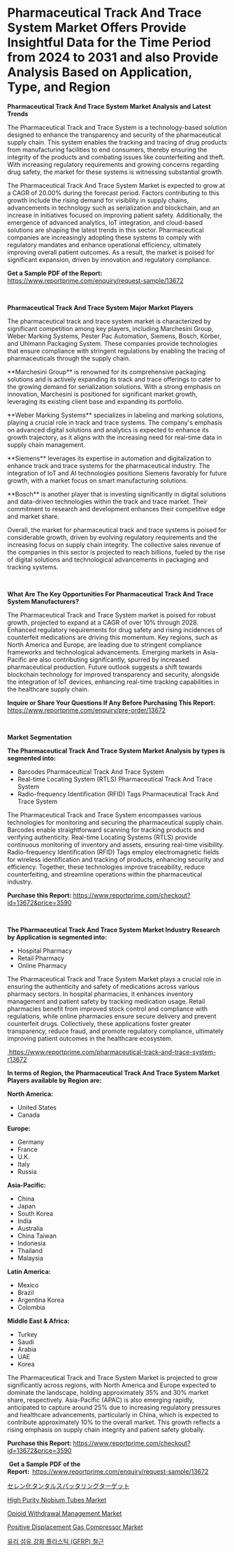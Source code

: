 <p><h1>Pharmaceutical Track And Trace System Market Offers Provide Insightful Data for the Time Period from 2024 to 2031 and also Provide Analysis Based on Application, Type, and Region</h1></p><p><strong>Pharmaceutical Track And Trace System Market Analysis and Latest Trends</strong></p>
<p><p>The Pharmaceutical Track and Trace System is a technology-based solution designed to enhance the transparency and security of the pharmaceutical supply chain. This system enables the tracking and tracing of drug products from manufacturing facilities to end consumers, thereby ensuring the integrity of the products and combating issues like counterfeiting and theft. With increasing regulatory requirements and growing concerns regarding drug safety, the market for these systems is witnessing substantial growth.</p><p>The Pharmaceutical Track And Trace System Market is expected to grow at a CAGR of 20.00% during the forecast period. Factors contributing to this growth include the rising demand for visibility in supply chains, advancements in technology such as serialization and blockchain, and an increase in initiatives focused on improving patient safety. Additionally, the emergence of advanced analytics, IoT integration, and cloud-based solutions are shaping the latest trends in this sector. Pharmaceutical companies are increasingly adopting these systems to comply with regulatory mandates and enhance operational efficiency, ultimately improving overall patient outcomes. As a result, the market is poised for significant expansion, driven by innovation and regulatory compliance.</p></p>
<p><strong>Get a Sample PDF of the Report:&nbsp;</strong> <a href="https://www.reportprime.com/enquiry/request-sample/13672">https://www.reportprime.com/enquiry/request-sample/13672</a></p>
<p>&nbsp;</p>
<p><strong>Pharmaceutical Track And Trace System Major Market Players</strong></p>
<p><p>The pharmaceutical track and trace system market is characterized by significant competition among key players, including Marchesini Group, Weber Marking Systems, Pester Pac Automation, Siemens, Bosch, Körber, and Uhlmann Packaging System. These companies provide technologies that ensure compliance with stringent regulations by enabling the tracing of pharmaceuticals through the supply chain.</p><p>**Marchesini Group** is renowned for its comprehensive packaging solutions and is actively expanding its track and trace offerings to cater to the growing demand for serialization solutions. With a strong emphasis on innovation, Marchesini is positioned for significant market growth, leveraging its existing client base and expanding its portfolio.</p><p>**Weber Marking Systems** specializes in labeling and marking solutions, playing a crucial role in track and trace systems. The company's emphasis on advanced digital solutions and analytics is expected to enhance its growth trajectory, as it aligns with the increasing need for real-time data in supply chain management.</p><p>**Siemens** leverages its expertise in automation and digitalization to enhance track and trace systems for the pharmaceutical industry. The integration of IoT and AI technologies positions Siemens favorably for future growth, with a market focus on smart manufacturing solutions.</p><p>**Bosch** is another player that is investing significantly in digital solutions and data-driven technologies within the track and trace market. Their commitment to research and development enhances their competitive edge and market share.</p><p>Overall, the market for pharmaceutical track and trace systems is poised for considerable growth, driven by evolving regulatory requirements and the increasing focus on supply chain integrity. The collective sales revenue of the companies in this sector is projected to reach billions, fueled by the rise of digital solutions and technological advancements in packaging and tracking systems.</p></p>
<p>&nbsp;</p>
<p><strong>What Are The Key Opportunities For Pharmaceutical Track And Trace System Manufacturers?</strong></p>
<p><p>The Pharmaceutical Track and Trace System market is poised for robust growth, projected to expand at a CAGR of over 10% through 2028. Enhanced regulatory requirements for drug safety and rising incidences of counterfeit medications are driving this momentum. Key regions, such as North America and Europe, are leading due to stringent compliance frameworks and technological advancements. Emerging markets in Asia-Pacific are also contributing significantly, spurred by increased pharmaceutical production. Future outlook suggests a shift towards blockchain technology for improved transparency and security, alongside the integration of IoT devices, enhancing real-time tracking capabilities in the healthcare supply chain.</p></p>
<p><strong>Inquire or Share Your Questions If Any Before Purchasing This Report:</strong> <a href="https://www.reportprime.com/enquiry/pre-order/13672">https://www.reportprime.com/enquiry/pre-order/13672</a></p>
<p>&nbsp;</p>
<p><strong>Market Segmentation</strong></p>
<p><strong>The Pharmaceutical Track And Trace System Market Analysis by types is segmented into:</strong></p>
<p><ul><li>Barcodes Pharmaceutical Track And Trace System</li><li>Real-time Locating System (RTLS) Pharmaceutical Track And Trace System</li><li>Radio-frequency Identification (RFID) Tags Pharmaceutical Track And Trace System</li></ul></p>
<p><p>The Pharmaceutical Track and Trace System encompasses various technologies for monitoring and securing the pharmaceutical supply chain. Barcodes enable straightforward scanning for tracking products and verifying authenticity. Real-time Locating Systems (RTLS) provide continuous monitoring of inventory and assets, ensuring real-time visibility. Radio-frequency Identification (RFID) Tags employ electromagnetic fields for wireless identification and tracking of products, enhancing security and efficiency. Together, these technologies improve traceability, reduce counterfeiting, and streamline operations within the pharmaceutical industry.</p></p>
<p><strong>Purchase this Report:&nbsp;</strong><a href="https://www.reportprime.com/checkout?id=13672&price=3590">https://www.reportprime.com/checkout?id=13672&price=3590</a></p>
<p>&nbsp;</p>
<p><strong>The Pharmaceutical Track And Trace System Market Industry Research by Application is segmented into:</strong></p>
<p><ul><li>Hospital Pharmacy</li><li>Retail Pharmacy</li><li>Online Pharmacy</li></ul></p>
<p><p>The Pharmaceutical Track and Trace System Market plays a crucial role in ensuring the authenticity and safety of medications across various pharmacy sectors. In hospital pharmacies, it enhances inventory management and patient safety by tracking medication usage. Retail pharmacies benefit from improved stock control and compliance with regulations, while online pharmacies ensure secure delivery and prevent counterfeit drugs. Collectively, these applications foster greater transparency, reduce fraud, and promote regulatory compliance, ultimately improving patient outcomes in the healthcare ecosystem.</p></p>
<p><a href="https://www.reportprime.com/pharmaceutical-track-and-trace-system-r13672">&nbsp;https://www.reportprime.com/pharmaceutical-track-and-trace-system-r13672</a></p>
<p><strong>In terms of Region, the Pharmaceutical Track And Trace System Market Players available by Region are:</strong></p>
<p>
    <p> <strong> North America: </strong>
        <ul>
            <li>United States</li>
            <li>Canada</li>
        </ul>
        </p> 
    <p> <strong> Europe: </strong>
        <ul>
            <li>Germany</li>
            <li>France</li>
            <li>U.K.</li>
            <li>Italy</li>
            <li>Russia</li>
        </ul>
        </p> 
    <p> <strong> Asia-Pacific: </strong>
        <ul>
            <li>China</li>
            <li>Japan</li>
            <li>South Korea</li>
            <li>India</li>
            <li>Australia</li>
            <li>China Taiwan</li>
            <li>Indonesia</li>
            <li>Thailand</li>
            <li>Malaysia</li>
        </ul>
        </p> 
    <p> <strong> Latin America: </strong>
        <ul>
            <li>Mexico</li>
            <li>Brazil</li>
            <li>Argentina Korea</li>
            <li>Colombia</li>
        </ul>
        </p> 
    <p> <strong> Middle East & Africa: </strong>
        <ul>
            <li>Turkey</li>
            <li>Saudi</li>
            <li>Arabia</li>
            <li>UAE</li>
            <li>Korea</li>
        </ul>
    </p>
    </p>
<p><p>The Pharmaceutical Track and Trace System Market is projected to grow significantly across regions, with North America and Europe expected to dominate the landscape, holding approximately 35% and 30% market share, respectively. Asia-Pacific (APAC) is also emerging rapidly, anticipated to capture around 25% due to increasing regulatory pressures and healthcare advancements, particularly in China, which is expected to contribute approximately 10% to the overall market. This growth reflects a rising emphasis on supply chain integrity and patient safety globally.</p></p>
<p><strong>Purchase this Report: </strong><a href="https://www.reportprime.com/checkout?id=13672&price=3590">https://www.reportprime.com/checkout?id=13672&price=3590</a></p>
<p>&nbsp;<strong>Get a Sample PDF of the Report:&nbsp;&nbsp;</strong><a href="https://www.reportprime.com/enquiry/request-sample/13672">https://www.reportprime.com/enquiry/request-sample/13672</a></p>
<p><strong></strong></p>
<p><p><a href="https://medium.com/@berryguann/%E3%82%BF%E3%83%B3%E3%82%BF%E3%83%AB%E3%82%BB%E3%83%AC%E3%83%B3%E5%8C%96%E7%89%A9%E3%82%B9%E3%83%91%E3%83%83%E3%82%BF%E3%83%AA%E3%83%B3%E3%82%B0%E3%82%BF%E3%83%BC%E3%82%B2%E3%83%83%E3%83%88%E5%B8%82%E5%A0%B4%E3%81%AE%E5%B1%95%E6%9C%9B-%E5%AE%8C%E5%85%A8%E3%81%AA%E6%A5%AD%E7%95%8C%E5%88%86%E6%9E%90-2024%E5%B9%B4%E3%81%8B%E3%82%892031%E5%B9%B4-3a2e6f917865">セレン化タンタルスパッタリングターゲット</a></p><p><a href="https://issuu.com/reportprime-2/docs/high-purity-niobium-tubes-market-si_560de3095bba21">High Purity Niobium Tubes Market</a></p><p><a href="https://github.com/LilianFaulkner65/Market-Research-Report-List-1/blob/main/opioid-withdrawal-management-market.md">Opioid Withdrawal Management Market</a></p><p><a href="https://www.linkedin.com/pulse/positive-displacement-gas-compressor-market-indicators-size-cvgoe?trackingId=g1XUgXcBTcmDbcPakIoINg%3D%3D">Positive Displacement Gas Compressor Market</a></p><p><a href="https://medium.com/@manvir.kharay/%EC%9C%A0%EB%A6%AC-%EC%84%AC%EC%9C%A0-%EA%B0%95%ED%99%94-%ED%94%8C%EB%9D%BC%EC%8A%A4%ED%8B%B1-gfrp-%EC%B2%A0%EA%B7%BC-%EC%8B%9C%EC%9E%A5-%EA%B7%9C%EB%AA%A8-%EC%84%B1%EC%9E%A5-%EB%B0%8F-%EC%8B%9C%EC%9E%A5-%EC%84%B8%EB%B6%84%ED%99%94-%EC%A7%80%EC%97%AD-%ED%86%B5%EC%B0%B0%EB%A0%A5-%EB%B0%8F-2031%EB%85%84%EA%B9%8C%EC%A7%80%EC%9D%98-%EC%98%88%EC%B8%A1%EC%97%90-%EB%8C%80%ED%95%9C-%EC%82%B0%EC%97%85-%EB%B6%84%EC%84%9D-d11b9919f473">유리 섬유 강화 플라스틱 (GFRP) 철근</a></p></p>